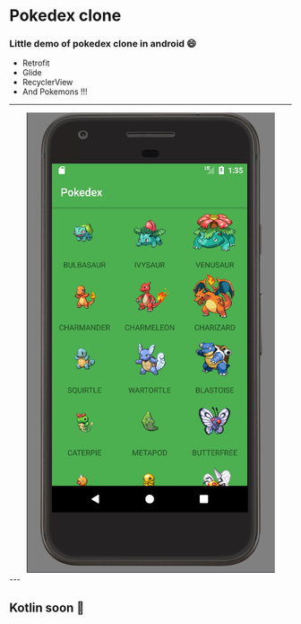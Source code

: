 # Pokedex clone
### Little demo of pokedex clone in android :smile: 
- Retrofit
- Glide 
- RecyclerView
- And Pokemons !!!

---
<div align="center">
<img src ="art/screenshot.png" />
</div>
---

## Kotlin soon :koala:

